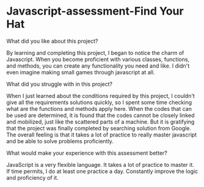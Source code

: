 # Javascript-assessment-Find Your Hat

What did you like about this project?

By learning and completing this project, I began to notice the charm of Javascript. 
When you become proficient with various classes, functions, and methods, you can create any functionality you need and like. 
I didn't even imagine making small games through javascript at all.


What did you struggle with in this project?


When I just learned about the conditions required by this project, I couldn't give all the requirements solutions quickly, so I spent some time checking what are the functions and methods apply here. When the codes that can be used are determined, it is found that the codes cannot be closely linked and mobilized, just like the scattered parts of a machine. 
But it is gratifying that the project was finally completed by searching solution from Google. The overall feeling is that it takes a lot of practice to really master javascript and be able to solve problems proficiently.


What would make your experience with this assessment better?

JavaScript is a very flexible language. It takes a lot of practice to master it. If time permits, I do at least one practice a day. Constantly improve the logic and proficiency of it.
